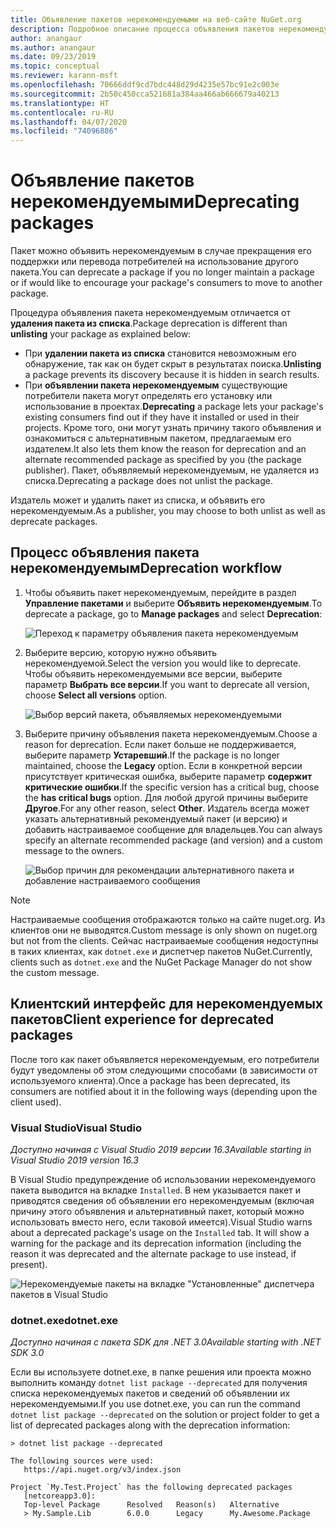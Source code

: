 ```yaml
---
title: Объявление пакетов нерекомендуемыми на веб-сайте NuGet.org
description: Подробное описание процесса объявления пакетов нерекомендуемыми и отображения этих сведений в клиентах
author: anangaur
ms.author: anangaur
ms.date: 09/23/2019
ms.topic: conceptual
ms.reviewer: karann-msft
ms.openlocfilehash: 70666ddf9cd7bdc448d29d4235e57bc91e2c003e
ms.sourcegitcommit: 2b50c450cca521681a384aa466ab666679a40213
ms.translationtype: HT
ms.contentlocale: ru-RU
ms.lasthandoff: 04/07/2020
ms.locfileid: "74096886"
---
```

# <a name="deprecating-packages"></a><span data-ttu-id="fde96-103">Объявление пакетов нерекомендуемыми</span><span class="sxs-lookup"><span data-stu-id="fde96-103">Deprecating packages</span></span>

<span data-ttu-id="fde96-104">Пакет можно объявить нерекомендуемым в случае прекращения его поддержки или перевода потребителей на использование другого пакета.</span><span class="sxs-lookup"><span data-stu-id="fde96-104">You can deprecate a package if you no longer maintain a package or if would like to encourage your package's consumers to move to another package.</span></span> 

<span data-ttu-id="fde96-105">Процедура объявления пакета нерекомендуемым отличается от **удаления пакета из списка**.</span><span class="sxs-lookup"><span data-stu-id="fde96-105">Package deprecation is different than **unlisting** your package as explained below:</span></span>
* <span data-ttu-id="fde96-106">При **удалении пакета из списка** становится невозможным его обнаружение, так как он будет скрыт в результатах поиска.</span><span class="sxs-lookup"><span data-stu-id="fde96-106">**Unlisting** a package prevents its discovery because it is hidden in search results.</span></span> 
* <span data-ttu-id="fde96-107">При **объявлении пакета нерекомендуемым** существующие потребители пакета могут определять его установку или использование в проектах.</span><span class="sxs-lookup"><span data-stu-id="fde96-107">**Deprecating** a package lets your package's existing consumers find out if they have it installed or used in their projects.</span></span> <span data-ttu-id="fde96-108">Кроме того, они могут узнать причину такого объявления и ознакомиться с альтернативным пакетом, предлагаемым его издателем.</span><span class="sxs-lookup"><span data-stu-id="fde96-108">It also lets them know the reason for deprecation and an alternate recommended package as specified by you (the package publisher).</span></span> <span data-ttu-id="fde96-109">Пакет, объявляемый нерекомендуемым, не удаляется из списка.</span><span class="sxs-lookup"><span data-stu-id="fde96-109">Deprecating a package does not unlist the package.</span></span> 

<span data-ttu-id="fde96-110">Издатель может и удалить пакет из списка, и объявить его нерекомендуемым.</span><span class="sxs-lookup"><span data-stu-id="fde96-110">As a publisher, you may choose to both unlist as well as deprecate packages.</span></span>

## <a name="deprecation-workflow"></a><span data-ttu-id="fde96-111">Процесс объявления пакета нерекомендуемым</span><span class="sxs-lookup"><span data-stu-id="fde96-111">Deprecation workflow</span></span>
1. <span data-ttu-id="fde96-112">Чтобы объявить пакет нерекомендуемым, перейдите в раздел **Управление пакетами** и выберите **Объявить нерекомендуемым**.</span><span class="sxs-lookup"><span data-stu-id="fde96-112">To deprecate a package, go to **Manage packages** and select **Deprecation**:</span></span>

    ![Переход к параметру объявления пакета нерекомендуемым](media/deprecation-select-option.png)

2. <span data-ttu-id="fde96-114">Выберите версию, которую нужно объявить нерекомендуемой.</span><span class="sxs-lookup"><span data-stu-id="fde96-114">Select the version you would like to deprecate.</span></span> <span data-ttu-id="fde96-115">Чтобы объявить нерекомендуемыми все версии, выберите параметр **Выбрать все версии**.</span><span class="sxs-lookup"><span data-stu-id="fde96-115">If you want to deprecate all version, choose **Select all versions** option.</span></span>

    ![Выбор версий пакета, объявляемых нерекомендуемыми](media/deprecation-select-version.png)

3. <span data-ttu-id="fde96-117">Выберите причину объявления пакета нерекомендуемым.</span><span class="sxs-lookup"><span data-stu-id="fde96-117">Choose a reason for deprecation.</span></span> <span data-ttu-id="fde96-118">Если пакет больше не поддерживается, выберите параметр **Устаревший**.</span><span class="sxs-lookup"><span data-stu-id="fde96-118">If the package is no longer maintained, choose the **Legacy** option.</span></span> <span data-ttu-id="fde96-119">Если в конкретной версии присутствует критическая ошибка, выберите параметр **содержит критические ошибки**.</span><span class="sxs-lookup"><span data-stu-id="fde96-119">If the specific version has a critical bug, choose the **has critical bugs** option.</span></span> <span data-ttu-id="fde96-120">Для любой другой причины выберите **Другое**.</span><span class="sxs-lookup"><span data-stu-id="fde96-120">For any other reason, select **Other**.</span></span> <span data-ttu-id="fde96-121">Издатель всегда может указать альтернативный рекомендуемый пакет (и версию) и добавить настраиваемое сообщение для владельцев.</span><span class="sxs-lookup"><span data-stu-id="fde96-121">You can always specify an alternate recommended package (and version) and a custom message to the owners.</span></span> 

    ![Выбор причин для рекомендации альтернативного пакета и добавление настраиваемого сообщения](media/deprecation-save.png)

> [!Note]
> <span data-ttu-id="fde96-123">Настраиваемые сообщения отображаются только на сайте nuget.org. Из клиентов они не выводятся.</span><span class="sxs-lookup"><span data-stu-id="fde96-123">Custom message is only shown on nuget.org but not from the clients.</span></span> <span data-ttu-id="fde96-124">Сейчас настраиваемые сообщения недоступны в таких клиентах, как `dotnet.exe` и диспетчер пакетов NuGet.</span><span class="sxs-lookup"><span data-stu-id="fde96-124">Currently, clients such as `dotnet.exe` and the NuGet Package Manager do not show the custom message.</span></span>

## <a name="client-experience-for-deprecated-packages"></a><span data-ttu-id="fde96-125">Клиентский интерфейс для нерекомендуемых пакетов</span><span class="sxs-lookup"><span data-stu-id="fde96-125">Client experience for deprecated packages</span></span>
<span data-ttu-id="fde96-126">После того как пакет объявляется нерекомендуемым, его потребители будут уведомлены об этом следующими способами (в зависимости от используемого клиента).</span><span class="sxs-lookup"><span data-stu-id="fde96-126">Once a package has been deprecated, its consumers are notified about it in the following ways (depending upon the client used).</span></span>

### <a name="visual-studio"></a><span data-ttu-id="fde96-127">Visual Studio</span><span class="sxs-lookup"><span data-stu-id="fde96-127">Visual Studio</span></span> 
<span data-ttu-id="fde96-128">*Доступно начиная с Visual Studio 2019 версии 16.3*</span><span class="sxs-lookup"><span data-stu-id="fde96-128">*Available starting in Visual Studio 2019 version 16.3*</span></span>

<span data-ttu-id="fde96-129">В Visual Studio предупреждение об использовании нерекомендуемого пакета выводится на вкладке `Installed`. В нем указывается пакет и приводятся сведения об объявлении его нерекомендуемым (включая причину этого объявления и альтернативный пакет, который можно использовать вместо него, если таковой имеется).</span><span class="sxs-lookup"><span data-stu-id="fde96-129">Visual Studio warns about a deprecated package's usage on the `Installed` tab. It will show a warning for the package and its deprecation information (including the reason it was deprecated and the alternate package to use instead, if present).</span></span>

   ![Нерекомендуемые пакеты на вкладке "Установленные" диспетчера пакетов в Visual Studio](media/deprecation-vs.png)

### <a name="dotnetexe"></a><span data-ttu-id="fde96-131">dotnet.exe</span><span class="sxs-lookup"><span data-stu-id="fde96-131">dotnet.exe</span></span>
<span data-ttu-id="fde96-132">*Доступно начиная с пакета SDK для .NET 3.0*</span><span class="sxs-lookup"><span data-stu-id="fde96-132">*Available starting with .NET SDK 3.0*</span></span>

<span data-ttu-id="fde96-133">Если вы используете dotnet.exe, в папке решения или проекта можно выполнить команду `dotnet list package --deprecated` для получения списка нерекомендуемых пакетов и сведений об объявлении их нерекомендуемыми.</span><span class="sxs-lookup"><span data-stu-id="fde96-133">If you use dotnet.exe, you can run the command `dotnet list package --deprecated` on the solution or project folder to get a list of deprecated packages along with the deprecation information:</span></span>

```
> dotnet list package --deprecated

The following sources were used:
   https://api.nuget.org/v3/index.json

Project `My.Test.Project` has the following deprecated packages
   [netcoreapp3.0]:
   Top-level Package      Resolved   Reason(s)   Alternative
   > My.Sample.Lib        6.0.0      Legacy      My.Awesome.Package

```
